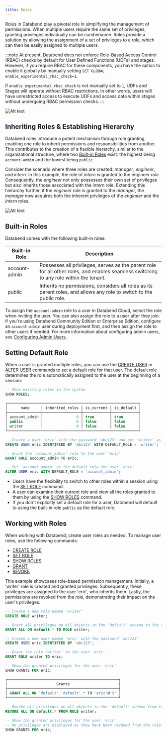 ```yaml
---
title: Roles
---
```


Roles in Databend play a pivotal role in simplifying the management of permissions. When multiple users require the same set of privileges, granting privileges individually can be cumbersome. Roles provide a solution by allowing the assignment of a set of privileges to a role, which can then be easily assigned to multiple users.

:::note
At present, Databend does not enforce Role-Based Access Control (RBAC) checks by default for User Defined Functions (UDFs) and stages. However, if you require RBAC for these components, you have the option to enable it globally by manually setting `SET GLOBAL enable_experimental_rbac_check=1`.

If `enable_experimental_rbac_check` is not manually set to `1`, UDFs and Stages will operate without RBAC restrictions. In other words, users will have unrestricted access to execute UDFs and access data within stages without undergoing RBAC permission checks.
:::

![Alt text](/img/guides/access-control-3.png)

## Inheriting Roles & Establishing Hierarchy

Databend roles introduce a potent mechanism through role granting, enabling one role to inherit permissions and responsibilities from another. This contributes to the creation of a flexible hierarchy, similar to the organizational structure, where two [Built-in Roles](#built-in-roles) exist: the highest being `account-admin` and the lowest being `public`.

Consider the scenario where three roles are created: *manager*, *engineer*, and *intern*. In this example, the role of *intern* is granted to the engineer *role*. Consequently, the *engineer* not only possesses their own set of privileges but also inherits those associated with the *intern* role. Extending this hierarchy further, if the *engineer* role is granted to the *manager*, the *manager* now acquires both the inherent privileges of the *engineer* and the *intern* roles.

![Alt text](/img/guides/access-control-4.png)

## Built-in Roles

Databend comes with the following built-in roles:

| Built-in Role | Description                                                                                                                            |
|---------------|----------------------------------------------------------------------------------------------------------------------------------------|
| account-admin | Possesses all privileges, serves as the parent role for all other roles, and enables seamless switching to any role within the tenant. |
| public        | Inherits no permissions, considers all roles as its parent roles, and allows any role to switch to the public role.                    |

To assign the `account-admin` role to a user in Databend Cloud, select the role when inviting the user. You can also assign the role to a user after they join. If you're using Databend Community Edition or Enterprise Edition, configure an `account-admin` user during deployment first, and then assign the role to other users if needed. For more information about configuring admin users, see [Configuring Admin Users](../../10-deploy/04-references/01-admin-users.md).

## Setting Default Role

When a user is granted multiple roles, you can use the [CREATE USER](/sql/sql-commands/ddl/user/user-create-user) or [ALTER USER](/sql/sql-commands/ddl/user/user-alter-user) commands to set a default role for that user. The default role determines the role automatically assigned to the user at the beginning of a session:

```sql title='Example:'
-- Show existing roles in the system
SHOW ROLES;

┌───────────────────────────────────────────────────────────┐
│      name     │ inherited_roles │ is_current │ is_default │
├───────────────┼─────────────────┼────────────┼────────────┤
│ account_admin │               0 │ true       │ true       │
│ public        │               0 │ false      │ false      │
│ writer        │               0 │ false      │ false      │
└───────────────────────────────────────────────────────────┘

-- Create a user 'eric' with the password 'abc123' and set 'writer' as the default role
CREATE USER eric IDENTIFIED BY 'abc123' WITH DEFAULT_ROLE = 'writer';

-- Grant the 'account_admin' role to the user 'eric'
GRANT ROLE account_admin TO eric;

-- Set 'account_admin' as the default role for user 'eric'
ALTER USER eric WITH DEFAULT_ROLE = 'account_admin';
```

- Users have the flexibility to switch to other roles within a session using the [SET ROLE](/sql/sql-commands/ddl/user/user-set-role) command.
- A user can examine their current role and view all the roles granted to them by using the [SHOW ROLES](/sql/sql-commands/ddl/user/user-show-roles) command.
- If you don't explicitly set a default role for a user, Databend will default to using the built-in role `public` as the default role.

## Working with Roles

When working with Databend, create user roles as needed. To manage user roles, use the following commands:

- [CREATE ROLE](/sql/sql-commands/ddl/user/user-create-role)
- [SET ROLE](/sql/sql-commands/ddl/user/user-set-role)
- [SHOW ROLES](/sql/sql-commands/ddl/user/user-show-roles)
- [GRANT](/sql/sql-commands/ddl/user/grant)
- [REVOKE](/sql/sql-commands/ddl/user/revoke)

This example showcases role-based permission management. Initially, a 'writer' role is created and granted privileges. Subsequently, these privileges are assigned to the user 'eric', who inherits them. Lastly, the permissions are revoked from the role, demonstrating their impact on the user's privileges.

```sql title='Example:'
-- Create a new role named 'writer'
CREATE ROLE writer;

-- Grant all privileges on all objects in the 'default' schema to the role 'writer'
GRANT ALL ON default.* TO ROLE writer;

-- Create a new user named 'eric' with the password 'abc123'
CREATE USER eric IDENTIFIED BY 'abc123';

-- Grant the role 'writer' to the user 'eric'
GRANT ROLE writer TO eric;

-- Show the granted privileges for the user 'eric'
SHOW GRANTS FOR eric;

┌──────────────────────────────────────────────────┐
│                      Grants                      │
├──────────────────────────────────────────────────┤
│ GRANT ALL ON 'default'.'default'.* TO 'eric'@'%' │
└──────────────────────────────────────────────────┘

-- Revoke all privileges on all objects in the 'default' schema from role 'writer'
REVOKE ALL ON default.* FROM ROLE writer;

-- Show the granted privileges for the user 'eric'
-- No privileges are displayed as they have been revoked from the role
SHOW GRANTS FOR eric;
```